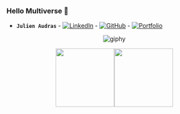 ### Hello Multiverse 👋
- **`Julien Audras`** - [![LinkedIn](https://img.icons8.com/?size=25&id=xuvGCOXi8Wyg)](www.linkedin.com/in/julien-audras-24a817208) - [![GitHub](https://img.icons8.com/?size=30&id=sbhfmWq4KRr1)](https://github.com/JulienAudras) - [![Portfolio](https://github.com/JulienAudras/JulienAudras/assets/119614401/21aa8055-fd0e-4aa7-9815-19197bdf8fdd)](https://jaudrasportfolio.vercel.app/)

<p align="center">
  <img alt="giphy" src="https://github.com/JulienAudras/JulienAudras/assets/119614401/2500975c-dc05-4266-9f81-097eade62b76" />
</p>

<p align="center">  
  <a href="https://jaudrasportfolio.vercel.app/"><img height="137px" src="https://github-readme-stats.vercel.app/api?username=JulienAudras&hide_title=true&hide_border=true&show_icons=true&include_all_commits=true&count_private=true&line_height=21&text_color=fff&icon_color=fff&bg_color=0,243949,517fa4&theme=graywhite" /><!-- wi*quL3fcV --><img height="137px" src="https://github-readme-stats.vercel.app/api/top-langs/?username=JulienAudras&hide=html&hide_title=true&hide_border=true&layout=compact&langs_count=6&exclude_repo=comp426,Redventures-Movie-Quotes&text_color=fff&icon_color=fff&bg_color=0,517fa4,243949&theme=graywhite" /></a>
</p>

